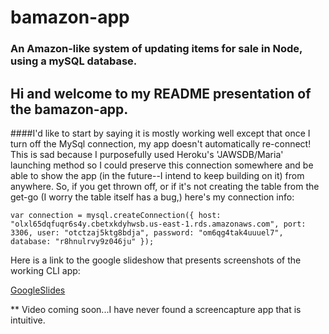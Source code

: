 # bamazon-app 

### An Amazon-like system of updating items for sale in Node, using a mySQL database.


## Hi and welcome to my README presentation of the bamazon-app. 

####I'd like to start by saying it is mostly working well except that once I turn off the MySql connection, my app doesn't automatically re-connect! This is sad because I purposefully used Heroku's 'JAWSDB/Maria' launching method so I could preserve this connection somewhere and be able to show the app (in the future--I intend to keep building on it) from anywhere. So, if you get thrown off, or if it's not creating the table from the get-go (I worry the table itself has a bug,) here's my connection info:

`var connection = mysql.createConnection({
host: "olxl65dqfuqr6s4y.cbetxkdyhwsb.us-east-1.rds.amazonaws.com",
port: 3306,
user: "otctzaj5ktg8bdja",
password: "om6qg4tak4uuuel7",
database: "r8hnulrvy9z046ju"
});`


Here is a link to the google slideshow that presents screenshots of the working CLI app:

[GoogleSlides](https://docs.google.com/presentation/d/1Bm8BdWKBz_qvfBlBGRQ9gf1VYcVP1L__7sormKXwzes/edit?usp=sharing)

** Video coming soon...I have never found a screencapture app that is intuitive.

